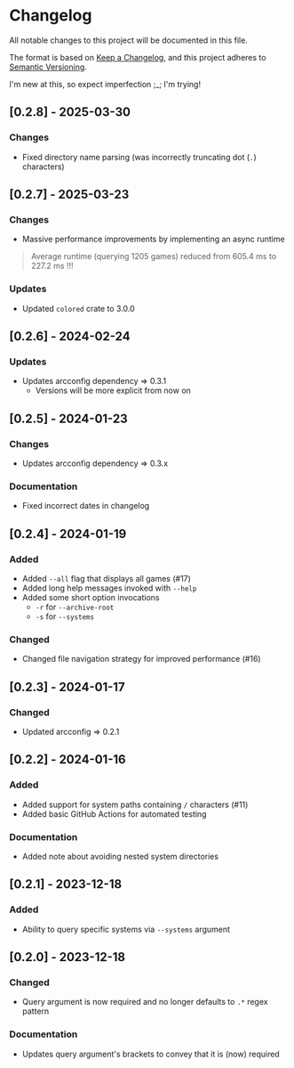 # Changelog

All notable changes to this project will be documented in this file.

The format is based on [Keep a Changelog](https://keepachangelog.com/en/1.0.0/),
and this project adheres to [Semantic Versioning](https://semver.org/spec/v2.0.0.html).

I'm new at this, so expect imperfection ;_; I'm trying!

## [0.2.8] - 2025-03-30

### Changes

+ Fixed directory name parsing (was incorrectly truncating dot (`.`) characters)

## [0.2.7] - 2025-03-23

### Changes

+ Massive performance improvements by implementing an async runtime

> Average runtime (querying 1205 games) reduced from 605.4 ms to 227.2 ms !!!

### Updates

+ Updated `colored` crate to 3.0.0

## [0.2.6] - 2024-02-24

### Updates

+ Updates arcconfig dependency => 0.3.1
  + Versions will be more explicit from now on

## [0.2.5] - 2024-01-23

### Changes

+ Updates arcconfig dependency => 0.3.x

### Documentation

+ Fixed incorrect dates in changelog

## [0.2.4] - 2024-01-19

### Added

+ Added `--all` flag that displays all games (#17)
+ Added long help messages invoked with `--help`
+ Added some short option invocations
  + `-r` for `--archive-root`
  + `-s` for `--systems`

### Changed

+ Changed file navigation strategy for improved performance (#16)

## [0.2.3] - 2024-01-17

### Changed

+ Updated arcconfig => 0.2.1

## [0.2.2] - 2024-01-16

### Added

+ Added support for system paths containing `/` characters (#11)
+ Added basic GitHub Actions for automated testing

### Documentation

+ Added note about avoiding nested system directories

## [0.2.1] - 2023-12-18

### Added

+ Ability to query specific systems via `--systems` argument

## [0.2.0] - 2023-12-18

### Changed

+ Query argument is now required and no longer defaults to `.*` regex pattern

### Documentation

+ Updates query argument's brackets to convey that it is (now) required
